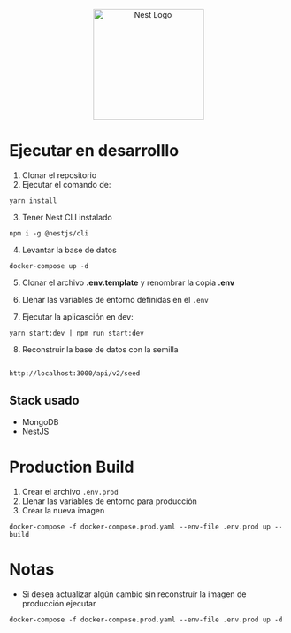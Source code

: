 <p align="center">
  <a href="http://nestjs.com/" target="blank"><img src="https://nestjs.com/img/logo-small.svg" width="200" alt="Nest Logo" /></a>
</p>

# Ejecutar en desarrolllo

1. Clonar el repositorio
2. Ejecutar el comando de:

```
yarn install
```

3. Tener Nest CLI instalado

```
npm i -g @nestjs/cli
```

4. Levantar la base de datos

```
docker-compose up -d
```

5. Clonar el archivo **.env.template** y renombrar la copia **.env**

6. Llenar las variables de entorno definidas en el `.env`

7. Ejecutar la aplicasción en dev:

```
yarn start:dev | npm run start:dev
```

8. Reconstruir la base de datos con la semilla

```

http://localhost:3000/api/v2/seed

```

## Stack usado

- MongoDB
- NestJS

# Production Build

1. Crear el archivo `.env.prod`
2. Llenar las variables de entorno para producción
3. Crear la nueva imagen

```
docker-compose -f docker-compose.prod.yaml --env-file .env.prod up --build
```

# Notas

- Si desea actualizar algún cambio sin reconstruir la imagen de producción ejecutar

```
docker-compose -f docker-compose.prod.yaml --env-file .env.prod up -d
```
